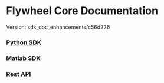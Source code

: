 # Flywheel Core Documentation
Version: sdk_doc_enhancements/c56d226

### [Python SDK](python/)

### [Matlab SDK](matlab/)

### [Rest API](swagger/index.html)

